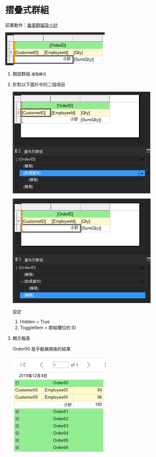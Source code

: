 # 摺疊式群組

前置動作：[垂直群組及小計](垂直群組及小計.md)

![Text](_images/摺疊式群組/001.png)

1. 開啟群組 `進階模式`
1. 針對以下圖片中的二個項目

   ![Text](_images/摺疊式群組/002.png)

   ![Text](_images/摺疊式群組/003.png)

   設定

   1. Hidden = True
   1. ToggleItem = 群組欄位的 ID

1. 顯示報表

   Order00 是手動展開後的結果

   ![Text](_images/摺疊式群組/004.png)
